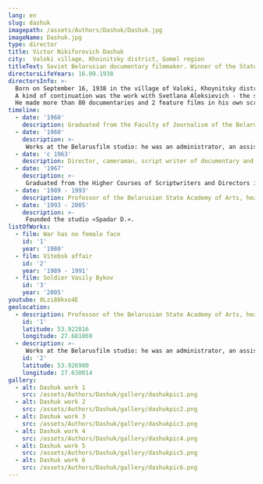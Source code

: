 ```yaml
---
lang: en
slug: dashuk
imagepath: /assets/Authors/Dashuk/Dashuk.jpg
imageName: Dashuk.jpg
type: director
title: Victor Nikiforovich Dashuk
city:  Valoki village, Khoinitsky district, Gomel region
titleText: Soviet Belarusian documentary filmmaker. Winner of the State Prize of the USSR (1985), Honored Artist of the Byelorussian SSR (1977), National Artist of the Byelorussian SSR (1989). Member of the CPSU since 1976 Советский белорусский кинорежиссёр-документалист. Лауреат Государственной премии СССР (1985), Заслуженный деятель искусств Белорусской ССР (1977), Народный артист Белорусской ССР (1989). Член КПСС с 1976 года.
directorsLifeYears: 16.09.1938 
directorsInfo: >-
  Born on September 16, 1938 in the village of Valoki, Khoynitsky district, Gomel region. He graduated from the Faculty of Journalism of the Belarusian State University (1960), FIRC (workshop of Leonid Trauberg). In his films, journalism and lyrics live in harmonious unity. The theme of the past war and the village in which childhood and youth passed, is the leitmotif of most works, where Dashuk acts as a screenwriter and director. The fame was brought by a series of films under the general name “Khatyn Cycle” (1975-1978), created in collaboration with writers A. Adamovich, Y. Bryl and V. Kolesnik: the voices and faces of people who miraculously survived in the villages burned by the Nazis.
  A kind of continuation was the work with Svetlana Aleksievich - the series “The war has no woman’s face” (1980-1984). He created his own film studio, where he made documentary feature films about the events in Belarus - “Protest Cinema”.
  He made more than 80 documentaries and 2 feature films in his own scripts ("Two on the Island of Tears", 1986 and "Sweet Poison of Love", 1995).
timeline:
  - date: '1960'
    description: Graduated from the Faculty of Journalism of the Belarusian State University. V.I. Lenin.
  - date: '1960'
    description: >-
     Works at the Belarusfilm studio: he was an administrator, an assistant cameraman, an assistant film director.
  - date: 'с 1963'
    description: Director, cameraman, script writer of documentary and feature films
  - date: '1967'
    description: >-
     Graduated from the Higher Courses of Scriptwriters and Directors in Moscow (film directing department, workshop of L. Trauberg)
  - date: '1989 - 1993'
    description: Professor of the Belarusian State Academy of Arts, head of the workshop directing documentary films
  - date: '1993 - 2005'
    description: >-
     Founded the studio «Spadar D.».
listOfWorks:
  - film: War has no female face
    id: '1'
    year: '1980'
  - film: Vitebsk affair
    id: '2'
    year: '1989 - 1991'
  - film: Soldier Vasily Bykov
    id: '3'
    year: '2005'
youtube: 8Lzi80kxo4E
geolocation:
  - description: Professor of the Belarusian State Academy of Arts, head of the workshop directing documentary films
    id: '1'
    latitude: 53.922816
    longitude: 27.601069
  - description: >-
     Works at the Belarusfilm studio: he was an administrator, an assistant cameraman, an assistant film director.
    id: '2'
    latitude: 53.926980
    longitude: 27.630014
gallery:
  - alt: Dashuk work 1
    src: /assets/Authors/Dashuk/gallery/dashukpic1.png
  - alt: Dashuk work 2
    src: /assets/Authors/Dashuk/gallery/dashukpic2.png
  - alt: Dashuk work 3
    src: /assets/Authors/Dashuk/gallery/dashukpic3.png
  - alt: Dashuk work 4
    src: /assets/Authors/Dashuk/gallery/dashukpic4.png
  - alt: Dashuk work 5
    src: /assets/Authors/Dashuk/gallery/dashukpic5.png
  - alt: Dashuk work 6
    src: /assets/Authors/Dashuk/gallery/dashukpic6.png
---
```

